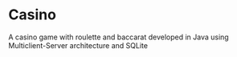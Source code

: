 # Casino
A casino game with roulette and baccarat developed in Java using Multiclient-Server architecture and SQLite
